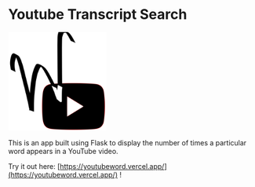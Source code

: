 # Youtube Transcript Search

<img src="./static/logo.svg" width="200px">

This is an app built using Flask to display the number
of times a particular word appears in a YouTube video.

Try it out here: [https://youtubeword.vercel.app/](https://youtubeword.vercel.app/) !